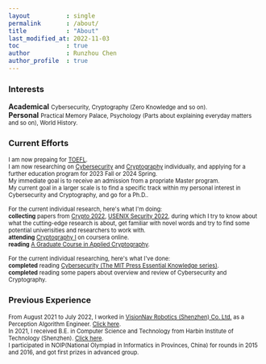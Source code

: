 ```yaml
---
layout          : single
permalink       : /about/
title           : "About"
last_modified_at: 2022-11-03
toc             : true
author          : Runzhou Chen
author_profile  : true
---
```


### Interests

**Academical**
<span style="font-size: 80%">Cybersecurity, Cryptography (Zero Knowledge and so on).</span>
<br>
**Personal**
<span style="font-size: 80%">Practical Memory Palace, Psychology (Parts about explaining everyday matters and so on), World History.</span>

### Current Efforts

<span style="font-size: 80%">I am now prepaing for [TOEFL](https://www.ets.org/toefl.html).
<br>
I am now researching on [Cybersecurity](https://en.wikipedia.org/wiki/Computer_security) and [Cryptography](https://en.wikipedia.org/wiki/Cryptography) individually, and applying for a further education program for 2023 Fall or 2024 Spring.
<br>
My immediate goal is to receive an admission from a propriate Master program.
<br>
My current goal in a larger scale is to find a specific track within my personal interest in Cybersecurity and Cryptography, and go for a Ph.D..

<span style="font-size: 80%">For the current individual research, here's what I'm doing:
<br>
**collecting** papers from [Crypto 2022](https://crypto.iacr.org/2022/), [USENIX Security 2022](https://www.usenix.org/conference/usenixsecurity22), during which I try to know about what the cutting-edge research is about, get familiar with novel words and try to find some potential univerisities and researchers to work with.
<br>
**attending** [Cryptography I](https://www.coursera.org/learn/crypto) on coursera online.
<br>
**reading** [A Graduate Course in Applied Cryptography](http://toc.cryptobook.us/).

<span style="font-size: 80%">For the current individual researching, here's what I've done:
<br>
**completed** reading [Cybersecurity (The MIT Press Essential Knowledge series)](https://www.amazon.com/Cybersecurity-MIT-Press-Essential-Knowledge/dp/0262542544).
<br>
**completed** reading some papers about overview and review of Cybersecurity and Cryptography.

### Previous Experience

<span style="font-size: 80%">From August 2021 to July 2022, I worked in [VisionNav Robotics (Shenzhen) Co. Ltd.](https://www.visionnav.cn/) as a Perception Algorithm Engineer. [Click here](/work).
<br>
In 2021, I received B.E. in Computer Science and Technology from Harbin Institute of Technology (Shenzhen). [Click here](/edu).
<br>
I participated in NOIP(National Olympiad in Informatics in Provinces, China) for rounds in 2015 and 2016, and got first prizes in advanced group.